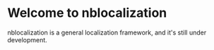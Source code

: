 Welcome to nblocalization
==============

nblocalization is a general localization framework, and it's still under development.
